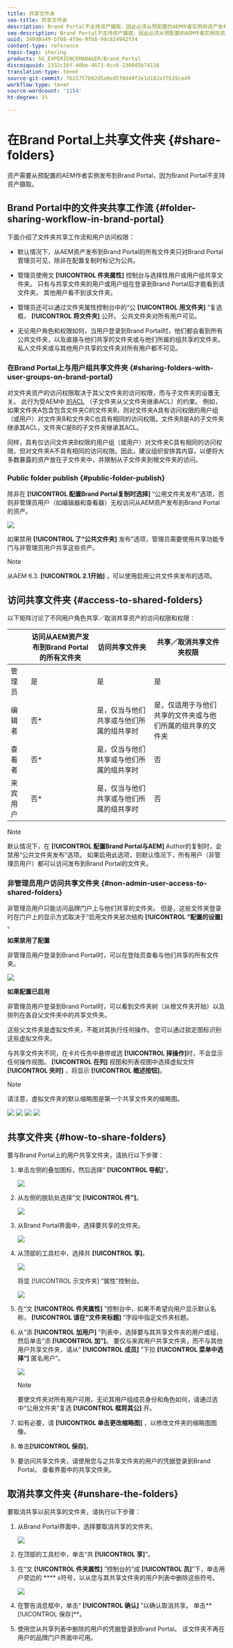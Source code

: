 ```yaml
---
title: 共享文件夹
seo-title: 共享文件夹
description: Brand Portal不支持资产摄取，因此必须从预配置的AEM作者实例将资产发布到Brand Portal。 Brand Portal的非管理员用户无法访问发布的资产，除非在使用AEM实例配置复制时进行了配置，因此需要与他们共享。
seo-description: Brand Portal不支持资产摄取，因此必须从预配置的AEM作者实例将资产发布到Brand Portal。 Brand Portal的非管理员用户无法访问发布的资产，除非在使用AEM实例配置复制时进行了配置，因此需要与他们共享。
uuid: 340d0a49-b708-4f0e-9fb8-99c824942f34
content-type: reference
topic-tags: sharing
products: SG_EXPERIENCEMANAGER/Brand_Portal
discoiquuid: 2332c16f-40be-4673-8cc6-2360d5b74116
translation-type: tm+mt
source-git-commit: 7b15757b92d5a9ed5f0d49f2e1d102a77619ce49
workflow-type: tm+mt
source-wordcount: '1154'
ht-degree: 1%

---
```



# 在Brand Portal上共享文件夹 {#share-folders}

资产需要从预配置的AEM作者实例发布到Brand Portal，因为Brand Portal不支持资产摄取。

## Brand Portal中的文件夹共享工作流 {#folder-sharing-workflow-in-brand-portal}

下面介绍了文件夹共享工作流和用户访问权限：

* 默认情况下，从AEM资产发布到Brand Portal的所有文件夹只对Brand Portal管理员可见，除非在配置复制时标记为公共。
* 管理员使用文 **[!UICONTROL 件夹属性]** 控制台与选择性用户或用户组共享文件夹。 只有与共享文件夹的用户或用户组在登录到Brand Portal后才能看到该文件夹。 其他用户看不到该文件夹。
* 管理员还可以通过文件夹属性控制台中的“公 **[!UICONTROL 用文件夹]** ”复选框， **[!UICONTROL 将文件夹]** 公开。 公共文件夹对所有用户可见。

* 无论用户角色和权限如何，当用户登录到Brand Portal时，他们都会看到所有公共文件夹，以及直接与他们共享的文件夹或与他们所属的组共享的文件夹。 私人文件夹或与其他用户共享的文件夹对所有用户都不可见。

### 在Brand Portal上与用户组共享文件夹 {#sharing-folders-with-user-groups-on-brand-portal}

对文件夹资产的访问权限取决于其父文件夹的访问权限，而与子文件夹的设置无关。 此行为受AEM中 [的ACL](https://helpx.adobe.com/experience-manager/6-5/sites/administering/using/security.html#PermissionsinAEM) （子文件夹从父文件夹继承ACL）的约束。 例如，如果文件夹A包含包含文件夹C的文件夹B，则对文件夹A具有访问权限的用户组（或用户）对文件夹B和文件夹C也具有相同的访问权限。文件夹B是A的子文件夹继承其ACL，文件夹C是B的子文件夹继承其ACL。

同样，具有仅访问文件夹B权限的用户组（或用户）对文件夹C具有相同的访问权限，但对文件夹A不具有相同的访问权限。因此，建议组织安排其内容，以便将大多数暴露的资产放在子文件夹中，并限制从子文件夹到根文件夹的访问。

### Public folder publish {#public-folder-publish}

除非在 **[!UICONTROL 配置Brand Portal复制时选择]** “公用文件夹发布”选项，否则非管理员用户（如编辑器和查看器）无权访问从AEM资产发布到Brand Portal的资产。

![](assets/assetbpreplication.png)

如果禁用 **[!UICONTROL 了“公共文件夹]** 发布”选项，管理员需要使用共享功能专门与非管理员用户共享这些资产。

>[!NOTE]
>
>从AEM 6.3. **[!UICONTROL 2.1开始]** ，可以使用启用公共文件夹发布的选项。


## 访问共享文件夹 {#access-to-shared-folders}

以下矩阵讨论了不同用户角色共享／取消共享资产的访问权限和权限：

|  | 访问从AEM资产发布到Brand Portal的所有文件夹 | 访问共享文件夹 | 共享／取消共享文件夹权限 |
|---------------|-----------|-----------|------------|
| 管理员 | 是 | 是 | 是 |
| 编辑者 | 否* | 是，仅当与他们共享或与他们所属的组共享时 | 是，仅适用于与他们共享的文件夹或与他们所属的组共享的文件夹 |
| 查看者 | 否* | 是，仅当与他们共享或与他们所属的组共享时 | 否 |
| 来宾用户 | 否* | 是，仅当与他们共享或与他们所属的组共享时 | 否 |

>[!NOTE]
>
>默认情况下，在 **[!UICONTROL 配置Brand Portal与AEM]** Author的复制时，会禁用“公共文件夹发布”选项。 如果启用此选项，则默认情况下，所有用户（非管理员用户）都可以访问发布到Brand Portal的文件夹。


### 非管理员用户访问共享文件夹 {#non-admin-user-access-to-shared-folders}

非管理员用户只能访问品牌门户上与他们共享的文件夹。 但是，这些文件夹登录时在门户上的显示方式取决于“启用文件夹层次结构 **[!UICONTROL ”配置的设置]** 。

**如果禁用了配置**

非管理员用户登录到Brand Portal时，可以在登陆页查看与他们共享的所有文件夹。

![](assets/disabled-folder-hierarchy1-1.png)

**如果配置已启用**

非管理员用户登录到Brand Portal时，可以看到文件夹树（从根文件夹开始）以及排列在各自父文件夹中的共享文件夹。

这些父文件夹是虚拟文件夹，不能对其执行任何操作。 您可以通过锁定图标识别这些虚拟文件夹。

与共享文件夹不同，在卡片任务中悬停或选 **[!UICONTROL 择操作]**&#x200B;时，不会显示任何操作视图。 **[!UICONTROL 在列]** 视图和列表视图中选择虚拟文件 **[!UICONTROL 夹时]** ，将显示 **[!UICONTROL 概述按钮]**。

>[!NOTE]
>
>请注意，虚拟文件夹的默认缩略图是第一个共享文件夹的缩略图。

![](assets/enabled-hierarchy1-1.png) ![](assets/hierarchy1-nonadmin-1.png) ![](assets/hierarchy-nonadmin-1.png) ![](assets/hierarchy2-nonadmin-1.png)

## 共享文件夹 {#how-to-share-folders}

要与Brand Portal上的用户共享文件夹，请执行以下步骤：

1. 单击左侧的叠加图标，然后选择“ **[!UICONTROL 导航]**”。

   ![](assets/selectorrail.png)

1. 从左侧的脱轨处选择“文 **[!UICONTROL 件”]**。

   ![](assets/access_files.png)

1. 从Brand Portal界面中，选择要共享的文件夹。

   ![](assets/share-folders.png)

1. 从顶部的工具栏中，选择共 **[!UICONTROL 享]**。

   ![](assets/share_icon.png)

   将显 [!UICONTROL 示文件夹] “属性”控制台。

   ![](assets/folder_properties.png)

1. 在“文 **[!UICONTROL 件夹属性]** ”控制台中，如果不希望向用户显示默认名称， **[!UICONTROL 请在“文件夹标题]** ”字段中指定文件夹标题。
1. 从“添 **[!UICONTROL 加用户]** ”列表中，选择要与其共享文件夹的用户或组，然后单击“添 **[!UICONTROL 加”]**。
要仅与来宾用户共享文件夹，而不与其他用户共享文件夹，请从“ **[!UICONTROL 成员]** ”下拉 **[!UICONTROL 菜单中选择“]** 匿名用户”。

   ![](assets/only-anonymous.png)

   >[!NOTE]
   >
   >要使文件夹对所有用户可用，无论其用户组成员身份和角色如何，请通过选中“公用文件夹”复选 **[!UICONTROL 框将其公]** 开。

1. 如有必要，请 **[!UICONTROL 单击更改缩略图]** ，以修改文件夹的缩略图图像。
1. 单击&#x200B;**[!UICONTROL 保存]**。
1. 要访问共享文件夹，请使用您与之共享文件夹的用户的凭据登录到Brand Portal。 查看界面中的共享文件夹。

## 取消共享文件夹 {#unshare-the-folders}

要取消共享以前共享的文件夹，请执行以下步骤：

1. 从Brand Portal界面中，选择要取消共享的文件夹。

   ![](assets/share-folders-1.png)

1. 在顶部的工具栏中，单击“共 **[!UICONTROL 享]**”。
1. 在“文 **[!UICONTROL 件夹属性]** ”控制台的“成 **[!UICONTROL 员]**”下，单击用户旁边的 **** x符号，以从您与其共享文件夹的用户列表中删除这些符号。

   ![](assets/folder_propertiesunshare.png)

1. 在警告消息框中，单击“ **[!UICONTROL 确认]** ”以确认取消共享。
单击**[!UICONTROL 保存]**。

1. 使用您从共享列表中删除的用户的凭据登录到Brand Portal。 该文件夹不再在用户的品牌门户界面中可用。
